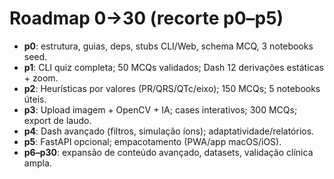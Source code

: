 # Roadmap 0→30 (recorte p0–p5)

- **p0**: estrutura, guias, deps, stubs CLI/Web, schema MCQ, 3 notebooks seed.
- **p1**: CLI quiz completa; 50 MCQs validados; Dash 12 derivações estáticas + zoom.
- **p2**: Heurísticas por valores (PR/QRS/QTc/eixo); 150 MCQs; 5 notebooks úteis.
- **p3**: Upload imagem + OpenCV + IA; cases interativos; 300 MCQs; export de laudo.
- **p4**: Dash avançado (filtros, simulação íons); adaptatividade/relatórios.
- **p5**: FastAPI opcional; empacotamento (PWA/app macOS/iOS).
- **p6–p30**: expansão de conteúdo avançado, datasets, validação clínica ampla.
